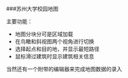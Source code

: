 ###苏州大学校园地图

<div id="pagewrap" class='pagewrap' folder="szunivmap" prefix="img">
  <div class='pageblock' id='fullscreen'>
    <div class='slider'>
      <div class='slide' id="img1"></div>
    </div>
  </div>
</div>

主要功能：

* 地图分块分可是区域加载
* 在鸟瞰和斜视图两个视角进行切换
* 选择起点和目的地，并显示最短路径
* 鼠标滑过建筑时显示建筑相关信息

当然还有一个附带的编辑器来完成地图数据的录入

